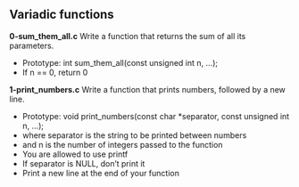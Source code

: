 ## Variadic functions
**0-sum_them_all.c** Write a function that returns the sum of all its parameters.
- Prototype: int sum_them_all(const unsigned int n, ...);
- If n == 0, return 0

**1-print_numbers.c** 
Write a function that prints numbers, followed by a new line.
- Prototype: void print_numbers(const char *separator, const unsigned int n, ...);
- where separator is the string to be printed between numbers
- and n is the number of integers passed to the function
- You are allowed to use printf
- If separator is NULL, don’t print it
- Print a new line at the end of your function